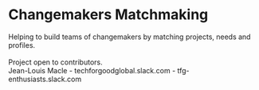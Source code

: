 # Changemakers Matchmaking

Helping to build teams of changemakers by matching projects, needs and profiles.
<br><br>
Project open to contributors. <br>
Jean-Louis Macle - techforgoodglobal.slack.com - tfg-enthusiasts.slack.com




